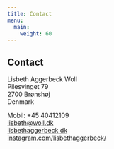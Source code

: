 ```yaml
---
title: Contact
menu:
  main:
    weight: 60
---
```


## Contact

Lisbeth Aggerbeck Woll  
Pilesvinget 79  
2700 Brønshøj  
Denmark

Mobil: +45 40412109  
lisbeth@woll.dk  
[lisbethaggerbeck.dk](https://lisbethaggerbeck.dk)  
[instagram.com/lisbethaggerbeck/](https://instagram.com/lisbethaggerbeck/)
